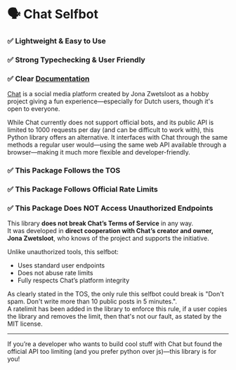 # 🗣️ Chat Selfbot
### ✅ Lightweight & Easy to Use
### ✅ Strong Typechecking & User Friendly
### ✅ Clear [Documentation](https://docs.bjarnos.dev/)

[Chat](https://chat.jonazwetsloot.nl/) is a social media platform created by Jona Zwetsloot as a hobby project giving a fun experience—especially for Dutch users, though it's open to everyone.

While Chat currently does not support official bots, and its public API is limited to 1000 requests per day (and can be difficult to work with), this Python library offers an alternative. It interfaces with Chat through the same methods a regular user would—using the same web API available through a browser—making it much more flexible and developer-friendly.

### ✅ This Package Follows the TOS
### ✅ This Package Follows Official Rate Limits
### ✅ This Package Does NOT Access Unauthorized Endpoints

This library **does not break Chat’s Terms of Service** in any way.  
It was developed in **direct cooperation with Chat’s creator and owner, Jona Zwetsloot**, who knows of the project and supports the initiative.

Unlike unauthorized tools, this selfbot:
- Uses standard user endpoints
- Does not abuse rate limits
- Fully respects Chat’s platform integrity

As clearly stated in the TOS, the only rule this selfbot could break is "Don't spam. Don't write more than 10 public posts in 5 minutes.".  
A ratelimit has been added in the library to enforce this rule, if a user copies the library and removes the limit, then that's not our fault, as stated by the MIT license.

---

If you’re a developer who wants to build cool stuff with Chat but found the official API too limiting (and you prefer python over js)—this library is for you!
